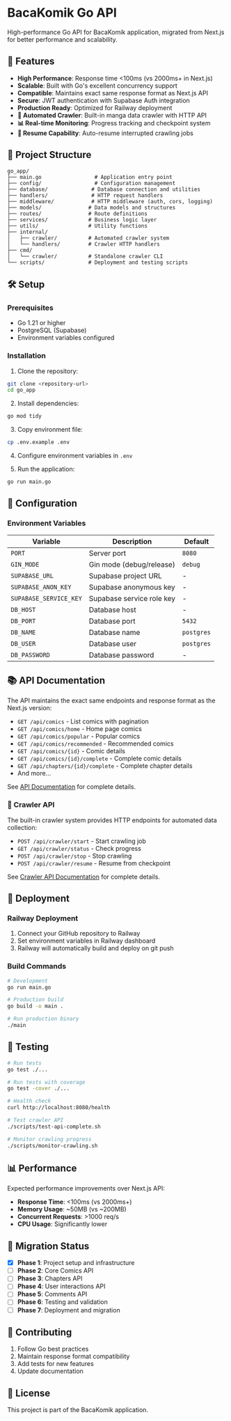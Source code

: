 # BacaKomik Go API

High-performance Go API for BacaKomik application, migrated from Next.js for better performance and scalability.

## 🚀 Features

- **High Performance**: Response time <100ms (vs 2000ms+ in Next.js)
- **Scalable**: Built with Go's excellent concurrency support
- **Compatible**: Maintains exact same response format as Next.js API
- **Secure**: JWT authentication with Supabase Auth integration
- **Production Ready**: Optimized for Railway deployment
- **🤖 Automated Crawler**: Built-in manga data crawler with HTTP API
- **📊 Real-time Monitoring**: Progress tracking and checkpoint system
- **🔄 Resume Capability**: Auto-resume interrupted crawling jobs

## 📁 Project Structure

```
go_app/
├── main.go                 # Application entry point
├── config/                 # Configuration management
├── database/              # Database connection and utilities
├── handlers/              # HTTP request handlers
├── middleware/            # HTTP middleware (auth, cors, logging)
├── models/               # Data models and structures
├── routes/               # Route definitions
├── services/             # Business logic layer
├── utils/                # Utility functions
├── internal/
│   ├── crawler/          # Automated crawler system
│   └── handlers/         # Crawler HTTP handlers
├── cmd/
│   └── crawler/          # Standalone crawler CLI
└── scripts/              # Deployment and testing scripts
```

## 🛠️ Setup

### Prerequisites

- Go 1.21 or higher
- PostgreSQL (Supabase)
- Environment variables configured

### Installation

1. Clone the repository:

```bash
git clone <repository-url>
cd go_app
```

2. Install dependencies:

```bash
go mod tidy
```

3. Copy environment file:

```bash
cp .env.example .env
```

4. Configure environment variables in `.env`

5. Run the application:

```bash
go run main.go
```

## 🔧 Configuration

### Environment Variables

| Variable               | Description               | Default    |
| ---------------------- | ------------------------- | ---------- |
| `PORT`                 | Server port               | `8080`     |
| `GIN_MODE`             | Gin mode (debug/release)  | `debug`    |
| `SUPABASE_URL`         | Supabase project URL      | -          |
| `SUPABASE_ANON_KEY`    | Supabase anonymous key    | -          |
| `SUPABASE_SERVICE_KEY` | Supabase service role key | -          |
| `DB_HOST`              | Database host             | -          |
| `DB_PORT`              | Database port             | `5432`     |
| `DB_NAME`              | Database name             | `postgres` |
| `DB_USER`              | Database user             | `postgres` |
| `DB_PASSWORD`          | Database password         | -          |

## 📚 API Documentation

The API maintains the exact same endpoints and response format as the Next.js version:

- `GET /api/comics` - List comics with pagination
- `GET /api/comics/home` - Home page comics
- `GET /api/comics/popular` - Popular comics
- `GET /api/comics/recommended` - Recommended comics
- `GET /api/comics/{id}` - Comic details
- `GET /api/comics/{id}/complete` - Complete comic details
- `GET /api/chapters/{id}/complete` - Complete chapter details
- And more...

See [API Documentation](../docs/api-documentation.md) for complete details.

### 🤖 Crawler API

The built-in crawler system provides HTTP endpoints for automated data collection:

- `POST /api/crawler/start` - Start crawling job
- `GET /api/crawler/status` - Check progress
- `POST /api/crawler/stop` - Stop crawling
- `POST /api/crawler/resume` - Resume from checkpoint

See [Crawler API Documentation](API_CRAWLER.md) for complete details.

## 🚀 Deployment

### Railway Deployment

1. Connect your GitHub repository to Railway
2. Set environment variables in Railway dashboard
3. Railway will automatically build and deploy on git push

### Build Commands

```bash
# Development
go run main.go

# Production build
go build -o main .

# Run production binary
./main
```

## 🧪 Testing

```bash
# Run tests
go test ./...

# Run tests with coverage
go test -cover ./...

# Health check
curl http://localhost:8080/health

# Test crawler API
./scripts/test-api-complete.sh

# Monitor crawling progress
./scripts/monitor-crawling.sh
```

## 📊 Performance

Expected performance improvements over Next.js API:

- **Response Time**: <100ms (vs 2000ms+)
- **Memory Usage**: ~50MB (vs ~200MB)
- **Concurrent Requests**: >1000 req/s
- **CPU Usage**: Significantly lower

## 🔄 Migration Status

- [x] **Phase 1**: Project setup and infrastructure
- [ ] **Phase 2**: Core Comics API
- [ ] **Phase 3**: Chapters API
- [ ] **Phase 4**: User interactions API
- [ ] **Phase 5**: Comments API
- [ ] **Phase 6**: Testing and validation
- [ ] **Phase 7**: Deployment and migration

## 🤝 Contributing

1. Follow Go best practices
2. Maintain response format compatibility
3. Add tests for new features
4. Update documentation

## 📝 License

This project is part of the BacaKomik application.

